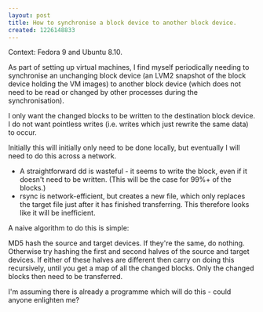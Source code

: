 ```yaml
--- 
layout: post
title: How to synchronise a block device to another block device.
created: 1226148833
---
```

Context: Fedora 9 and Ubuntu 8.10.

As part of setting up virtual machines, I find myself periodically needing to synchronise an unchanging block device (an LVM2 snapshot of the block device holding the VM images) to another block device (which does not need to be read or changed by other processes during the synchronisation).

I only want the changed blocks to be written to the destination block device.  I do not want pointless writes (i.e. writes which just rewrite the same data) to occur.

Initially this will initially only need to be done locally, but eventually I will need to do this across a network.

<ul>
<li>A straightforward dd is wasteful - it seems to write the block, even if it doesn't need to be written.  (This will be the case for 99%+ of the blocks.) </li>
<li>rsync is network-efficient, but creates a new file, which only replaces the target file just after it has finished transferring.  This therefore looks like it will be inefficient.</li>
</ul>

A naive algorithm to do this is simple:

MD5 hash the source and target devices.  If they're the same, do nothing.  Otherwise try hashing the first and second halves of the source and target devices.  If either of these halves are different then carry on doing this recursively, until you get a map of all the changed blocks.  Only the changed blocks then need to be transferred.

I'm assuming there is already a programme which will do this - could anyone enlighten me?
